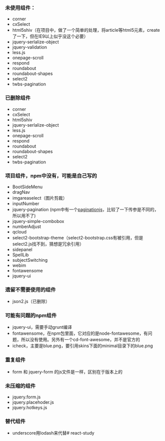 ### 未使用组件：

- corner
- cxSelect
- html5shiv（在项目中，做了一个简单的处理，将article等html5元素，create了一下，但在IE9以上似乎没这个必要）
- jquery-serlalize-object
- jquery-validation
- less.js
- onepage-scroll
- respond
- roundabout
- roundabout-shapes
- select2
- twbs-pagination


### 已删除组件

- corner
- cxSelect
- html5shiv
- jquery-serlalize-object
- less.js
- onepage-scroll
- respond
- roundabout
- roundabout-shapes
- select2
- twbs-pagination


### 项目组件，npm中没有，可能是自己写的

- BootSideMenu
- dragNav
- imgareaselect（图片剪裁）
- inputNumber
- jquery-pagination (npm中有一个[paginationjs](https://www.npmjs.com/package/paginationjs)，比较了一下传参是不同的，所以用不了)
- jquery-simple-combobox
- numberAdjust
- qcloud
- select2-bootstrap-theme（select2-bootstrap.css有被引用，但是select2.js找不到，猜想是冗余引用）
- sidepanel
- SpellLib
- subjectSwitching
- webim
- fontawensome
- jquery-ui


### 遗留不需要使用的组件

- json2.js（已删除）

### 可能有问题的npm组件

- jquery-ui，需要手动grunt编译
- fontawensome，在npm包里面，它对应的是node-fontawesome，有问题，所以没有使用。另外有一个cd-font-awesome，并不是官方的
- icheck，主要是blue.png，要引用skins下面的minimal目录下的blue.png

### 重复组件

- form 和 jquery-form 的js文件是一样，区别在于版本上的

### 未压缩的组件

- jquery.form.js
- jquery.placehoder.js
- jquery.hotkeys.js

### 替代组件

- underscore用lodash来代替# react-study

